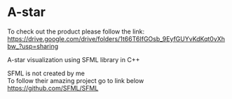 # A-star
To check out the product please follow the link:
https://drive.google.com/drive/folders/1t66T6IfGOsb_9EyfGUYvKdKqt0vXhbw_?usp=sharing

A-star visualization using SFML library in C++

SFML is not created by me    
To follow their amazing project go to link below    
https://github.com/SFML/SFML
